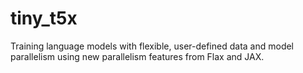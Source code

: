 # tiny_t5x

Training language models with flexible, user-defined data and model parallelism using new parallelism features from Flax and JAX.
